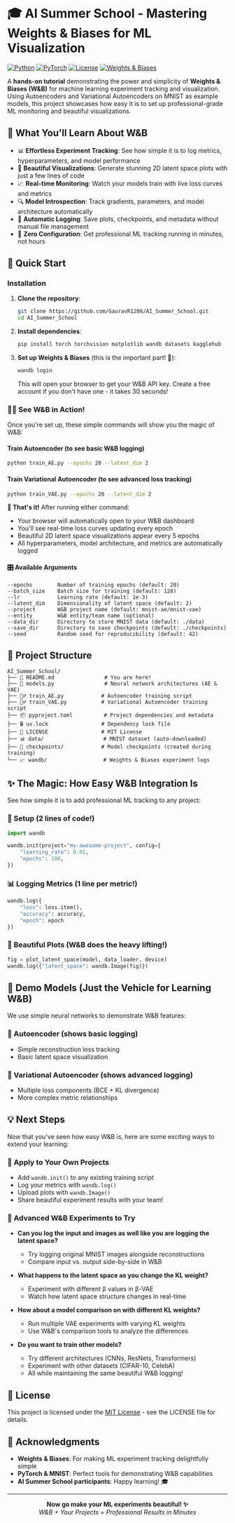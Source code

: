 # 🎓 AI Summer School - Mastering Weights & Biases for ML Visualization

[![Python](https://img.shields.io/badge/Python-3.11%2B-blue)](https://python.org)
[![PyTorch](https://img.shields.io/badge/PyTorch-2.8.0%2B-red)](https://pytorch.org)
[![License](https://img.shields.io/badge/License-MIT-green)](LICENSE)
[![Weights & Biases](https://img.shields.io/badge/Weights%20%26%20Biases-integrated-yellow)](https://wandb.ai)

A **hands-on tutorial** demonstrating the power and simplicity of **Weights & Biases (W&B)** for machine learning experiment tracking and visualization. Using Autoencoders and Variational Autoencoders on MNIST as example models, this project showcases how easy it is to set up professional-grade ML monitoring and beautiful visualizations.

## 🌟 What You'll Learn About W&B

- 📊 **Effortless Experiment Tracking**: See how simple it is to log metrics, hyperparameters, and model performance
- 🎨 **Beautiful Visualizations**: Generate stunning 2D latent space plots with just a few lines of code
- 📈 **Real-time Monitoring**: Watch your models train with live loss curves and metrics
- 🔍 **Model Introspection**: Track gradients, parameters, and model architecture automatically
- 💾 **Automatic Logging**: Save plots, checkpoints, and metadata without manual file management
- 🚀 **Zero Configuration**: Get professional ML tracking running in minutes, not hours

## 🚀 Quick Start

### Installation

1. **Clone the repository**:
   ```bash
   git clone https://github.com/GauravR1206/AI_Summer_School.git
   cd AI_Summer_School
   ```

2. **Install dependencies**:
   ```bash
   pip install torch torchvision matplotlib wandb datasets kagglehub
   ```

3. **Set up Weights & Biases** (this is the important part! 🎯):
   ```bash
   wandb login
   ```
   
   This will open your browser to get your W&B API key. Create a free account if you don't have one - it takes 30 seconds!

### 🏃‍♂️ See W&B in Action!

Once you're set up, these simple commands will show you the magic of W&B:

#### Train Autoencoder (to see basic W&B logging)
```bash
python train_AE.py --epochs 20 --latent_dim 2
```

#### Train Variational Autoencoder (to see advanced loss tracking)
```bash
python train_VAE.py --epochs 20 --latent_dim 2
```

**🎉 That's it!** After running either command:
- Your browser will automatically open to your W&B dashboard
- You'll see real-time loss curves updating every epoch
- Beautiful 2D latent space visualizations appear every 5 epochs
- All hyperparameters, model architecture, and metrics are automatically logged

#### 🎛️ Available Arguments
```
--epochs        Number of training epochs (default: 20)
--batch_size    Batch size for training (default: 128)
--lr            Learning rate (default: 1e-3)
--latent_dim    Dimensionality of latent space (default: 2)
--project       W&B project name (default: mnist-ae/mnist-vae)
--entity        W&B entity/team name (optional)
--data_dir      Directory to store MNIST data (default: ./data)
--save_dir      Directory to save checkpoints (default: ./checkpoints)
--seed          Random seed for reproducibility (default: 42)
```

## 📁 Project Structure

```
AI_Summer_School/
├── 📄 README.md                # You are here!
├── 🧠 models.py                # Neural network architectures (AE & VAE)
├── 🏃‍♂️ train_AE.py            # Autoencoder training script
├── 🏃‍♂️ train_VAE.py           # Variational Autoencoder training script
├── 📦 pyproject.toml          # Project dependencies and metadata
├── 🔒 uv.lock                 # Dependency lock file
├── 📜 LICENSE                 # MIT License
├── 📊 data/                   # MNIST dataset (auto-downloaded)
├── 💾 checkpoints/            # Model checkpoints (created during training)
└── 📈 wandb/                  # Weights & Biases experiment logs
```

## ✨ The Magic: How Easy W&B Integration Is

See how simple it is to add professional ML tracking to any project:

### 🔧 Setup (2 lines of code!)
```python
import wandb

wandb.init(project="my-awesome-project", config={
    "learning_rate": 0.01,
    "epochs": 100,
})
```

### 📊 Logging Metrics (1 line per metric!)
```python
wandb.log({
    "loss": loss.item(),
    "accuracy": accuracy,
    "epoch": epoch
})
```

### 🎨 Beautiful Plots (W&B does the heavy lifting!)
```python
fig = plot_latent_space(model, data_loader, device)
wandb.log({"latent_space": wandb.Image(fig)})
```

## 🧠 Demo Models (Just the Vehicle for Learning W&B)

We use simple neural networks to demonstrate W&B features:

### 🔄 Autoencoder (shows basic logging)
- Simple reconstruction loss tracking
- Basic latent space visualization

### 🎲 Variational Autoencoder (shows advanced logging)
- Multiple loss components (BCE + KL divergence)
- More complex metric relationships

## 💡 Next Steps

Now that you've seen how easy W&B is, here are some exciting ways to extend your learning:

### 🚀 **Apply to Your Own Projects**
- Add `wandb.init()` to any existing training script
- Log your metrics with `wandb.log()`
- Upload plots with `wandb.Image()`
- Share beautiful experiment results with your team!

### 🔬 **Advanced W&B Experiments to Try**
- **Can you log the input and images as well like you are logging the latent space?**
  - Try logging original MNIST images alongside reconstructions
  - Compare input vs. output side-by-side in W&B
  
- **What happens to the latent space as you change the KL weight?**
  - Experiment with different β values in β-VAE
  - Watch how latent space structure changes in real-time
  
- **How about a model comparison on with different KL weights?**
  - Run multiple VAE experiments with varying KL weights
  - Use W&B's comparison tools to analyze the differences
  
- **Do you want to train other models?**
  - Try different architectures (CNNs, ResNets, Transformers)
  - Experiment with other datasets (CIFAR-10, CelebA)
  - All while maintaining the same beautiful W&B logging!


## 📝 License

This project is licensed under the [MIT License](LICENSE) - see the LICENSE file for details.

## 🙏 Acknowledgments

- **Weights & Biases**: For making ML experiment tracking delightfully simple
- **PyTorch & MNIST**: Perfect tools for demonstrating W&B capabilities
- **AI Summer School participants**: Happy learning! 🎓

---

<div align="center">
  <strong>Now go make your ML experiments beautiful! ✨</strong><br>
  <em>W&B + Your Projects = Professional Results in Minutes</em>
</div>
